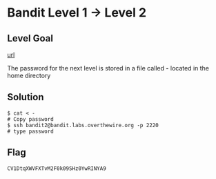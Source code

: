# Bandit Level 1 → Level 2

## Level Goal

[url](https://overthewire.org/wargames/bandit/bandit2.html)

The password for the next level is stored in a file called **-** located in the home directory

## Solution

```
$ cat < -
# Copy password
$ ssh bandit2@bandit.labs.overthewire.org -p 2220
# type password
```

## Flag

`CV1DtqXWVFXTvM2F0k09SHz0YwRINYA9`